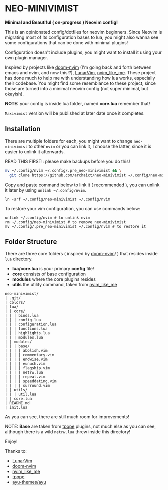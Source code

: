 # NEO-MINIVIMIST

**Minimal and Beautiful ( on-progress ) Neovim config!**

This is an opinionated config/dotfiles for neovim beginners. Since Neovim is
migrating most of its configuration bases to lua, you might also wanna see some
configurations that can be done with minimal plugins!

Configuration doesn't include plugins, you might want to install it using your
own plugin manager.

Inspired by projects like [doom-nvim](https://github.com/NTBBloodbath/doom-nvim)
(I'm going back and forth between emacs and nvim, and now this!?),
[LunarVim](https://github.com/ChristianChiarulli/LunarVim),
[nvim_like_me]( https://github.com/christopher-besch/nvim_like_me ). These
project has done much to help me with understanding how lua works, especially
their codebase. You might find some resemblance to these project, since those are
turned into a minimal neovim config (not super minimal, but okayish).

**NOTE:** your config is inside lua folder, named **core.lua** remember that!

`Maxivimist` version will be published at later date once it completes.

## Installation

There are multiple folders for each, you might want to change
`neo-minivimist` to other `nvim` or you can link it, I choose the latter, since
it is easier to unlink it afterwards.

READ THIS FIRST!: please make backups before you do this!

``` bash
mv ~/.config/nvim ~/.config/.pre_neo-minivimist && \
  git clone https://github.com/archaict/neo-minivimist ~/.config/neo-minivimist
```

Copy and paste command below to link it ( recommended ), you can unlink it
later by using `unlink ~/.config/nvim`.
```
ln -srf ~/.config/neo-minivimist ~/.config/nvim
```

To restore your vim configuration, you can use commands below:
```
unlink ~/.config/nvim # to unlink nvim
rm ~/.config/neo-minivimist # to remove neo-minivimist
mv ~/.config/.pre_neo-minivimist ~/.config/nvim # to restore it
```

## Folder Structure

There are three core folders ( inspired by
[doom-nvim](https://github.com/NTBBloodbath/doom-nvim)! )
that resides inside `lua` directory.

- **lua/core.lua** is your primary **config** file!
- **core** consists of base configuration
- **modules** where the core plugins resides
- **utils** the utility command, taken from
[nvim_like_me]( https://github.com/christopher-besch/nvim_like_me )

```
neo-minivimist/
| .git/
| colors/
| lua/
| | core/
| | | binds.lua
| | | config.lua
| | | configuration.lua
| | | functions.lua
| | | highlights.lua
| | | modules.lua
| | modules/
| | | base/
| | | | abolish.vim
| | | | commentary.vim
| | | | endwise.vim
| | | | eunuch.vim
| | | | flagship.vim
| | | | netrw.lua
| | | | repeat.vim
| | | | speeddating.vim
| | | | surround.vim
| | utils/
| | | util.lua
| | core.lua
| README.md
| init.lua
```
As you can see, there are still much room for improvements!

NOTE: **Base** are taken from [tpope](https://github.com/tpope) plugins,
not much else as you can see, although there is a wild `netrw.lua` threw
inside this directory!

Enjoy!

Thanks to:
- [LunarVim](https://github.com/ChristianChiarulli/LunarVim)
- [doom-nvim](https://github.com/NTBBloodbath/doom-nvim)
- [nvim_like_me]( https://github.com/christopher-besch/nvim_like_me )
- [tpope](https://github.com/tpope)
- [ayu-themes/ayu](https://github.com/ayu-theme/ayu-vim)
